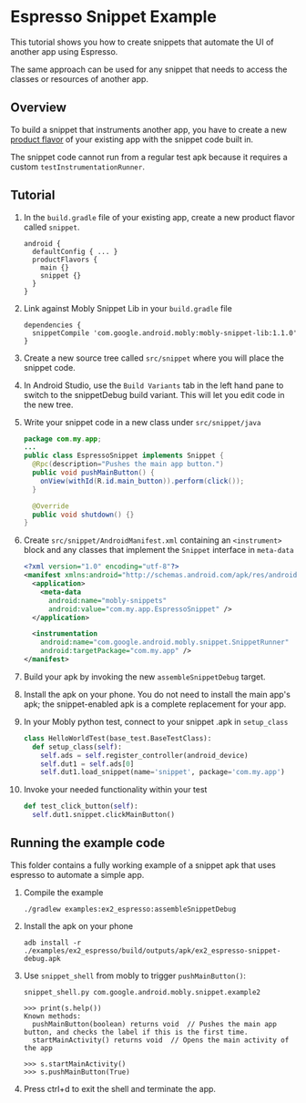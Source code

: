 # Espresso Snippet Example

This tutorial shows you how to create snippets that automate the UI of another
app using Espresso.

The same approach can be used for any snippet that needs to access the classes
or resources of another app.

## Overview

To build a snippet that instruments another app, you have to create a new
[product flavor](https://developer.android.com/studio/build/build-variants.html#product-flavors)
of your existing app with the snippet code built in.

The snippet code cannot run from a regular test apk because it requires a custom
`testInstrumentationRunner`.

## Tutorial

1.  In the `build.gradle` file of your existing app, create a new product flavor called `snippet`.

    ```
    android {
      defaultConfig { ... }
      productFlavors {
        main {}
        snippet {}
      }
    }
    ```

1.  Link against Mobly Snippet Lib in your `build.gradle` file

    ```
    dependencies {
      snippetCompile 'com.google.android.mobly:mobly-snippet-lib:1.1.0'
    }
    ```

1.  Create a new source tree called `src/snippet` where you will place the
    snippet code.

1.  In Android Studio, use the `Build Variants` tab in the left hand pane to
    switch to the snippetDebug build variant. This will let you edit code in the
    new tree.

1.  Write your snippet code in a new class under `src/snippet/java`

    ```java
    package com.my.app;
    ...
    public class EspressoSnippet implements Snippet {
      @Rpc(description="Pushes the main app button.")
      public void pushMainButton() {
        onView(withId(R.id.main_button)).perform(click());
      }

      @Override
      public void shutdown() {}
    }
    ```

1.  Create `src/snippet/AndroidManifest.xml` containing an `<instrument>` block
    and any classes that implement the `Snippet` interface in `meta-data`

    ```xml
    <?xml version="1.0" encoding="utf-8"?>
    <manifest xmlns:android="http://schemas.android.com/apk/res/android">
      <application>
        <meta-data
          android:name="mobly-snippets"
          android:value="com.my.app.EspressoSnippet" />
      </application>

      <instrumentation
        android:name="com.google.android.mobly.snippet.SnippetRunner"
        android:targetPackage="com.my.app" />
    </manifest>
    ```

1.  Build your apk by invoking the new `assembleSnippetDebug` target.

1.  Install the apk on your phone. You do not need to install the main app's
    apk; the snippet-enabled apk is a complete replacement for your app.

1.  In your Mobly python test, connect to your snippet .apk in `setup_class`

    ```python
    class HelloWorldTest(base_test.BaseTestClass):
      def setup_class(self):
        self.ads = self.register_controller(android_device)
        self.dut1 = self.ads[0]
        self.dut1.load_snippet(name='snippet', package='com.my.app')
    ```

6.  Invoke your needed functionality within your test

    ```python
    def test_click_button(self):
      self.dut1.snippet.clickMainButton()
    ```

## Running the example code

This folder contains a fully working example of a snippet apk that uses espresso
to automate a simple app.

1.  Compile the example

        ./gradlew examples:ex2_espresso:assembleSnippetDebug

1.  Install the apk on your phone

        adb install -r ./examples/ex2_espresso/build/outputs/apk/ex2_espresso-snippet-debug.apk

1.  Use `snippet_shell` from mobly to trigger `pushMainButton()`:

        snippet_shell.py com.google.android.mobly.snippet.example2

        >>> print(s.help())
        Known methods:
          pushMainButton(boolean) returns void  // Pushes the main app button, and checks the label if this is the first time.
          startMainActivity() returns void  // Opens the main activity of the app

        >>> s.startMainActivity()
        >>> s.pushMainButton(True)

1. Press ctrl+d to exit the shell and terminate the app.
